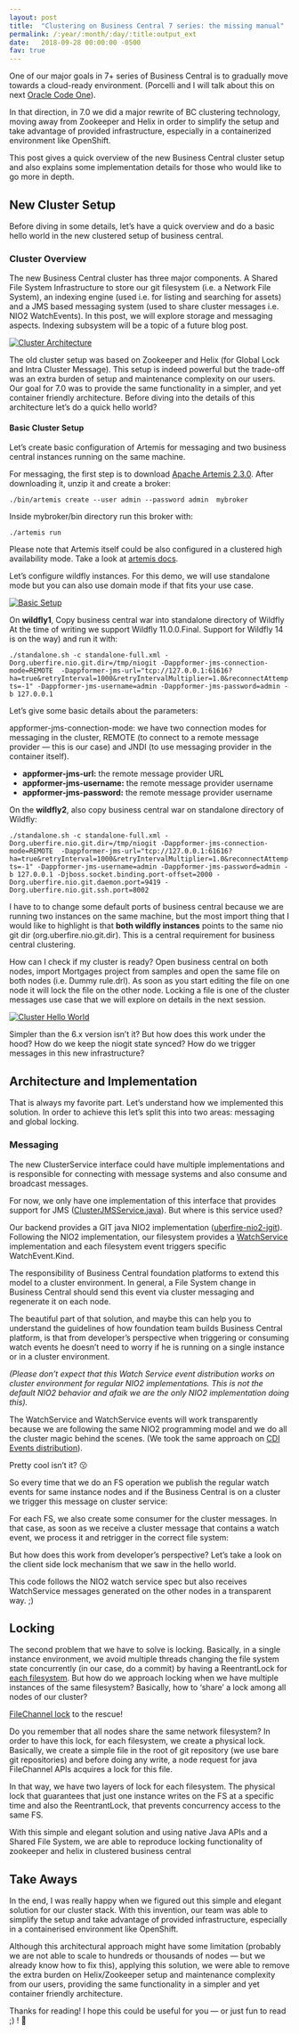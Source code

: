 ```yaml
---
layout: post
title:  "Clustering on Business Central 7 series: the missing manual"
permalink: /:year/:month/:day/:title:output_ext
date:   2018-09-28 00:00:00 -0500
fav: true
---
```

One of our major goals in 7+ series of Business Central is to gradually move towards a cloud-ready environment. (Porcelli and I will talk about this on next [Oracle Code One](https://oracle.rainfocus.com/widget/oracle/oow18/catalogcodeone18?search=ignatowicz)).

In that direction, in 7.0 we did a major rewrite of BC clustering technology, moving away from Zookeeper and Helix in order to simplify the setup and take advantage of provided infrastructure, especially in a containerized environment like OpenShift.

This post gives a quick overview of the new Business Central cluster setup and also explains some implementation details for those who would like to go more in depth.

## New Cluster Setup

Before diving in some details, let’s have a quick overview and do a basic hello world in the new clustered setup of business central.

### Cluster Overview

The new Business Central cluster has three major components. A Shared File System Infrastructure to store our git filesystem (i.e. a Network File System), an indexing engine (used i.e. for listing and searching for assets) and a JMS based messaging system (used to share cluster messages i.e. NIO2 WatchEvents). In this post, we will explore storage and messaging aspects. Indexing subsystem will be a topic of a future blog post.

[![Cluster Architecture](/assets/2018/cluster.jpg "Cluster Architecture")](/assets/2018/cluster.jpg)

The old cluster setup was based on Zookeeper and Helix (for Global Lock and Intra Cluster Message). This setup is indeed powerful but the trade-off was an extra burden of setup and maintenance complexity on our users. Our goal for 7.0 was to provide the same functionality in a simpler, and yet container friendly architecture. Before diving into the details of this architecture let’s do a quick hello world?

#### Basic Cluster Setup

Let’s create basic configuration of Artemis for messaging and two business central instances running on the same machine.

For messaging, the first step is to download [Apache Artemis 2.3.0](https://archive.apache.org/dist/activemq/activemq-artemis/2.3.0/apache-artemis-2.3.0-bin.zip). After downloading it, unzip it and create a broker:

`./bin/artemis create --user admin --password admin  mybroker`

Inside mybroker/bin directory run this broker with:

`./artemis run`

Please note that Artemis itself could be also configured in a clustered high availability mode. Take a look at [artemis docs](https://activemq.apache.org/artemis/docs/1.0.0/ha.html).

Let’s configure wildfly instances. For this demo, we will use standalone mode but you can also use domain mode if that fits your use case.

[![Basic Setup](/assets/2018/basicsetup.jpg "Cluster Architecture")](/assets/2018/basicsetup.jpg)

On **wildfly1**, Copy business central war into standalone directory of Wildfly At the time of writing we support Wildfly 11.0.0.Final. Support for Wildfly 14 is on the way) and run it with:

`./standalone.sh -c standalone-full.xml -Dorg.uberfire.nio.git.dir=/tmp/niogit -Dappformer-jms-connection-mode=REMOTE  -Dappformer-jms-url="tcp://127.0.0.1:61616?ha=true&retryInterval=1000&retryIntervalMultiplier=1.0&reconnectAttempts=-1" -Dappformer-jms-username=admin -Dappformer-jms-password=admin -b 127.0.0.1`

Let’s give some basic details about the parameters:

appformer-jms-connection-mode: we have two connection modes for messaging in the cluster, REMOTE (to connect to a remote message provider — this is our case) and JNDI (to use messaging provider in the container itself).

* **appformer-jms-url:** the remote message provider URL
* **appformer-jms-username:** the remote message provider username
* **appformer-jms-password:** the remote message provider username

On the **wildfly2**, also copy business central war on standalone directory of Wildfly:

`./standalone.sh -c standalone-full.xml -Dorg.uberfire.nio.git.dir=/tmp/niogit -Dappformer-jms-connection-mode=REMOTE  -Dappformer-jms-url="tcp://127.0.0.1:61616?ha=true&retryInterval=1000&retryIntervalMultiplier=1.0&reconnectAttempts=-1" -Dappformer-jms-username=admin -Dappformer-jms-password=admin -b 127.0.0.1 -Djboss.socket.binding.port-offset=2000 -Dorg.uberfire.nio.git.daemon.port=9419 -Dorg.uberfire.nio.git.ssh.port=8002`

I have to to change some default ports of business central because we are running two instances on the same machine, but the most import thing that I would like to highlight is that **both wildfly instances** points to the same nio git dir (org.uberfire.nio.git.dir). This is a central requirement for business central clustering.

How can I check if my cluster is ready? Open business central on both nodes, import Mortgages project from samples and open the same file on both nodes (i.e. Dummy rule.drl). As soon as you start editing the file on one node it will lock the file on the other node. Locking a file is one of the cluster messages use case that we will explore on details in the next session.

[![Cluster Hello World](/assets/2018/chw.jpg "Cluster Hello World")](/assets/2018/chw.jpg)

Simpler than the 6.x version isn’t it? But how does this work under the hood? How do we keep the niogit state synced? How do we trigger messages in this new infrastructure?


## Architecture and Implementation

That is always my favorite part. Let’s understand how we implemented this solution. In order to achieve this let’s split this into two areas: messaging and global locking.

### Messaging

The new ClusterService interface could have multiple implementations and is responsible for connecting with message systems and also consume and broadcast messages.


<script src="https://gist.github.com/ederign/00b190223fd927d0e5d8369f74230673.js"></script>


For now, we only have one implementation of this interface that provides support for JMS ([ClusterJMSService.java](https://github.com/kiegroup/appformer/blob/ae323c023e1fab4a45fba3bf2e7f7c5f20987b8e/uberfire-commons/src/main/java/org/uberfire/commons/cluster/ClusterJMSService.java)). But where is this service used?

Our backend provides a GIT java NIO2 implementation ([uberfire-nio2-jgit](https://github.com/kiegroup/appformer/tree/master/uberfire-nio2-backport/uberfire-nio2-impls/uberfire-nio2-jgit)). Following the NIO2 implementation, our filesystem provides a [WatchService](https://docs.oracle.com/javase/7/docs/api/java/nio/file/WatchService.html) implementation and each filesystem event triggers specific WatchEvent.Kind<T>.

The responsibility of Business Central foundation platforms to extend this model to a cluster environment. In general, a File System change in Business Central should send this event via cluster messaging and regenerate it on each node.

The beautiful part of that solution, and maybe this can help you to understand the guidelines of how foundation team builds Business Central platform, is that from developer’s perspective when triggering or consuming watch events he doesn’t need to worry if he is running on a single instance or in a cluster environment.

*(Please don’t expect that this Watch Service event distribution works on cluster environment for regular NIO2 implementations. This is not the default NIO2 behavior and afaik we are the only NIO2 implementation doing this).*

The WatchService and WatchService events will work transparently because we are following the same NIO2 programming model and we do all the cluster magic behind the scenes. (We took the same approach on [CDI Events distribution](https://medium.com/ederign/transparent-cdi-events-distribution-in-a-cluster-environment-via-metaprogramming-4c57914df0d6)).

Pretty cool isn’t it? 😗

So every time that we do an FS operation we publish the regular watch events for same instance nodes and if the Business Central is on a cluster we trigger this message on cluster service:


<script src="https://gist.github.com/ederign/9f6b7419c5fc13cabaf0d9cdce191919.js"></script>


For each FS, we also create some consumer for the cluster messages. In that case, as soon as we receive a cluster message that contains a watch event, we process it and retrigger in the correct file system:


<script src="https://gist.github.com/ederign/5a3e4b38961ef377dd25813c464d9f32.js"></script>


But how does this work from developer’s perspective? Let’s take a look on the client side lock mechanism that we saw in the hello world.


<script src="https://gist.github.com/ederign/c1598552b157e86a4be576f2815b8c7f.js"></script>


This code follows the NIO2 watch service spec but also receives WatchService messages generated on the other nodes in a transparent way. ;)


## Locking

The second problem that we have to solve is locking. Basically, in a single instance environment, we avoid multiple threads changing the file system state concurrently (in our case, do a commit) by having a ReentrantLock for [each filesystem](https://github.com/kiegroup/appformer/blob/b92f6b5479b8539e6d902e6b58ec3da7c6322fc9/uberfire-nio2-backport/uberfire-nio2-impls/uberfire-nio2-jgit/src/main/java/org/uberfire/java/nio/fs/jgit/JGitFileSystemImpl.java#L78). But how do we approach locking when we have multiple instances of the same filesystem? Basically, how to ‘share’ a lock among all nodes of our cluster?

[FileChannel lock](https://docs.oracle.com/javase/7/docs/api/java/nio/channels/FileChannel.html#lock()) to the rescue!

Do you remember that all nodes share the same network filesystem? In order to have this lock, for each filesystem, we create a physical lock. Basically, we create a simple file in the root of git repository (we use bare git repositories) and before doing any write, a node request for java FileChannel APIs acquires a lock for this file.


<script src="https://gist.github.com/ederign/8973c8b8553a4144dd111ba64f873feb.js"></script>




In that way, we have two layers of lock for each filesystem. The physical lock that guarantees that just one instance writes on the FS at a specific time and also the ReentrantLock, that prevents concurrency access to the same FS.

With this simple and elegant solution and using native Java APIs and a Shared File System, we are able to reproduce locking functionality of zookeeper and helix in clustered business central


## Take Aways

In the end, I was really happy when we figured out this simple and elegant solution for our cluster stack. With this invention, our team was able to simplify the setup and take advantage of provided infrastructure, especially in a containerised environment like OpenShift.

Although this architectural approach might have some limitation (probably we are not able to scale to hundreds or thousands of nodes — but we already know how to fix this), applying this solution, we were able to remove the extra burden on Helix/Zookeeper setup and maintenance complexity from our users, providing the same functionality in a simpler and yet container friendly architecture.

Thanks for reading! I hope this could be useful for you — or just fun to read ;) ! 💖
